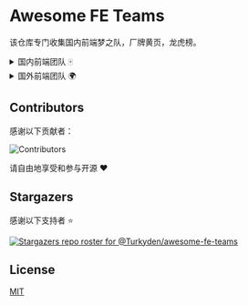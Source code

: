 # Awesome FE Teams

该仓库专门收集国内前端梦之队，厂牌黄页，龙虎榜。

<details>
<summary>国内前端团队 🀄</summary>

<br /> 

> Tips: 以下仅根据收录日期排名

[Baidu EFE team](https://github.com/ecomfe)

[Bytedance Inc.](https://github.com/bytedance)

[ElemeFE](https://github.com/ElemeFE)

[NSFI](https://github.com/NSFI)

[Proto Team](https://github.com/ProtoTeam)
  
[Alipay](https://github.com/alipay)

[Alibaba](https://github.com/alibaba)

[iQIYI](https://github.com/iqiyi)
  
</details>

<details>
<summary>国外前端团队 🌍</summary>

<br /> 

> Tips: 以下仅根据收录日期排名

[Poimandres](https://github.com/pmndrs)

</details>

## Contributors

感谢以下贡献者：

![Contributors](https://contrib.rocks/image?repo=Turkyden/awesome-fe-teams)

请自由地享受和参与开源 ❤️

## Stargazers

感谢以下支持者 ⭐

[![Stargazers repo roster for @Turkyden/awesome-fe-teams](https://reporoster.com/stars/Turkyden/awesome-fe-teams)](https://github.com/Turkyden/awesome-fe-teams/stargazers)

## License

[MIT](./LICENSE)
